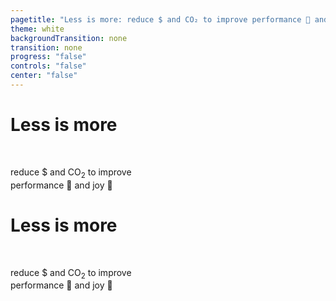 ```yaml
---
pagetitle: "Less is more: reduce $ and CO₂ to improve performance 🚀 and joy 🥳"
theme: white
backgroundTransition: none
transition: none
progress: "false"
controls: "false"
center: "false"
---
```

# Less is more

<br/>

reduce $ and CO<sub>2</sub> to improve<br/>performance 🚀 and joy 🥳

# Less is more

<br/>

reduce $ and CO<sub>2</sub> to improve<br/>performance 🚀 and joy 🥳
